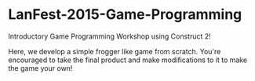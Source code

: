 # LanFest-2015-Game-Programming
Introductory Game Programming Workshop using Construct 2!

Here, we develop a simple frogger like game from scratch.  You're encouraged to take the final product and make modifications to it to make the game your own!
